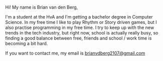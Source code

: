 Hi! My name is Brian van den Berg,

I'm a student at the HvA and I'm getting a bachelor degree in Computer Science.
In my free time I like to play Rhythm or Story driven games, but I also practise programming in my free time.
I try to keep up with the new trends in the tech industry, but right now, school is actually really busy, so finding a good balance between free, friends and school / work time is becoming a bit hard.

If you want to contact me, my email is brianvdberg2107@gmail.com
